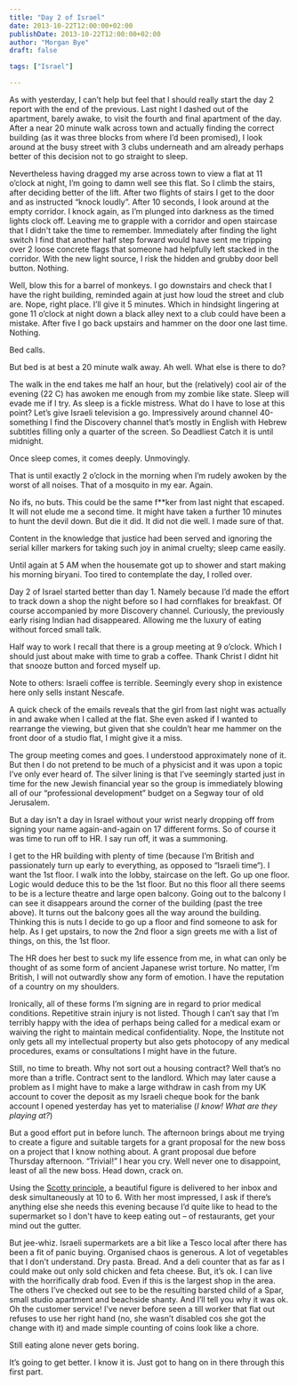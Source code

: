```yaml
---
title: "Day 2 of Israel"
date: 2013-10-22T12:00:00+02:00
publishDate: 2013-10-22T12:00:00+02:00
author: "Morgan Bye"
draft: false

tags: ["Israel"]

---
```


As with yesterday, I can’t help but feel that I should really start the day 2 report with the end of the previous. Last night I dashed out of the apartment, barely awake, to visit the fourth and final apartment of the day. After a near 20 minute walk across town and actually finding the correct building (as it was three blocks from where I’d been promised), I look around at the busy street with 3 clubs underneath and am already perhaps better of this decision not to go straight to sleep.

Nevertheless having dragged my arse across town to view a flat at 11 o’clock at night, I’m going to damn well see this flat. So I climb the stairs, after deciding better of the lift. After two flights of stairs I get to the door and as instructed “knock loudly”. After 10 seconds, I look around at the empty corridor. I knock again, as I’m plunged into darkness as the timed lights clock off. Leaving me to grapple with a corridor and open staircase that I didn't take the time to remember. Immediately after finding the light switch I find that another half step forward would have sent me tripping over 2 loose concrete flags that someone had helpfully left stacked in the corridor. With the new light source, I risk the hidden and grubby door bell button. Nothing.

Well, blow this for a barrel of monkeys. I go downstairs and check that I have the right building, reminded again at just how loud the street and club are. Nope, right place. I’ll give it 5 minutes. Which in hindsight lingering at gone 11 o’clock at night down a black alley next to a club could have been a mistake. After five I go back upstairs and hammer on the door one last time. Nothing.

Bed calls.

But bed is at best a 20 minute walk away. Ah well. What else is there to do?

The walk in the end takes me half an hour, but the (relatively) cool air of the evening (22 C) has awoken me enough from my zombie like state. Sleep will evade me if I try. As sleep is a fickle mistress. What do I have to lose at this point? Let’s give Israeli television a go. Impressively around channel 40-something I find the Discovery channel that’s mostly in English with Hebrew subtitles filling only a quarter of the screen. So Deadliest Catch it is until midnight.

Once sleep comes, it comes deeply. Unmovingly.

That is until exactly 2 o’clock in the morning when I’m rudely awoken by the worst of all noises. That of a mosquito in my ear. Again.

No ifs, no buts. This could be the same f**ker from last night that escaped. It will not elude me a second time. It might have taken a further 10 minutes to hunt the devil down. But die it did. It did not die well. I made sure of that.

Content in the knowledge that justice had been served and ignoring the serial killer markers for taking such joy in animal cruelty; sleep came easily.

Until again at 5 AM when the housemate got up to shower and start making his morning biryani. Too tired to contemplate the day, I rolled over.

Day 2 of Israel started better than day 1. Namely because I’d made the effort to track down a shop the night before so I had cornflakes for breakfast. Of course accompanied by more Discovery channel. Curiously, the previously early rising Indian had disappeared. Allowing me the luxury of eating without forced small talk.

Half way to work I recall that there is a group meeting at 9 o’clock. Which I should just about make with time to grab a coffee. Thank Christ I didnt hit that snooze button and forced myself up.

Note to others: Israeli coffee is terrible. Seemingly every shop in existence here only sells instant Nescafe.

A quick check of the emails reveals that the girl from last night was actually in and awake when I called at the flat. She even asked if I wanted to rearrange the viewing, but given that she couldn’t hear me hammer on the front door of a studio flat, I might give it a miss.

The group meeting comes and goes. I understood approximately none of it. But then I do not pretend to be much of a physicist and it was upon a topic I’ve only ever heard of. The silver lining is that I’ve seemingly started just in time for the new Jewish financial year so the group is immediately blowing all of our “professional development” budget on a Segway tour of old Jerusalem.

But a day isn’t a day in Israel without your wrist nearly dropping off from signing your name again-and-again on 17 different forms. So of course it was time to run off to HR. I say run off, it was a summoning.

I get to the HR building with plenty of time (because I’m British and passionately turn up early to everything, as opposed to “Israeli time“). I want the 1st floor. I walk into the lobby, staircase on the left. Go up one floor. Logic would deduce this to be the 1st floor. But no this floor all there seems to be is a lecture theatre and large open balcony. Going out to the balcony I can see it disappears around the corner of the building (past the tree above). It turns out the balcony goes all the way around the building. Thinking this is nuts I decide to go up a floor and find someone to ask for help. As I get upstairs, to now the 2nd floor a sign greets me with a list of things, on this, the 1st floor.

The HR does her best to suck my life essence from me, in what can only be thought of as some form of ancient Japanese wrist torture. No matter, I’m British, I will not outwardly show any form of emotion. I have the reputation of a country on my shoulders.

Ironically, all of these forms I’m signing are in regard to prior medical conditions. Repetitive strain injury is not listed. Though I can’t say that I’m terribly happy with the idea of perhaps being called for a medical exam or waiving the right to maintain medical confidentiality. Nope, the Institute not only gets all my intellectual property but also gets photocopy of any medical procedures, exams or consultations I might have in the future.

Still, no time to breath. Why not sort out a housing contract? Well that’s no more than a trifle. Contract sent to the landlord. Which may later cause a problem as I might have to make a large withdraw in cash from my UK account to cover the deposit as my Israeli cheque book for the bank account I opened yesterday has yet to materialise (*I know! What are they playing at?*)

But a good effort put in before lunch. The afternoon brings about me trying to create a figure and suitable targets for a grant proposal for the new boss on a project that I know nothing about. A grant proposal due before Thursday afternoon. “Trivial!” I hear you cry. Well never one to disappoint, least of all the new boss. Head down, crack on.

Using the [Scotty principle](https://www.urbandictionary.com/define.php?term=Scotty%20Principle), a beautiful figure is delivered to her inbox and desk simultaneously at 10 to 6. With her most impressed, I ask if there’s anything else she needs this evening because I’d quite like to head to the supermarket so I don't have to keep eating out – of restaurants, get your mind out the gutter.

But jee-whiz. Israeli supermarkets are a bit like a Tesco local after there has been a fit of panic buying. Organised chaos is generous. A lot of vegetables that I don't understand. Dry pasta. Bread. And a deli counter that as far as I could make out only sold chicken and feta cheese. But, it’s ok. I can live with the horrifically drab food. Even if this is the largest shop in the area. The others I’ve checked out see to be the resulting barsted child of a Spar, small studio apartment and beachside shanty. And I’ll tell you why it was ok. Oh the customer service! I’ve never before seen a till worker that flat out refuses to use her right hand (no, she wasn’t disabled cos she got the change with it) and made simple counting of coins look like a chore.

Still eating alone never gets boring.

It’s going to get better. I know it is. Just got to hang on in there through this first part.
